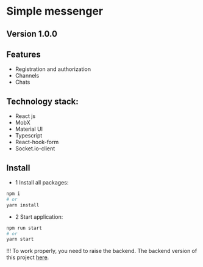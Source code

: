# Simple messenger

## Version 1.0.0

## Features

- Registration and authorization
- Channels
- Chats


## Technology stack:

- React js
- MobX
- Material UI
- Typescript
- React-hook-form
- Socket.io-client

## Install

- 1 Install all packages:

```bash
npm i
# or
yarn install
```

- 2 Start application:

```bash
npm run start
# or
yarn start
```

!!! To work properly, you need to raise the backend.
The backend version of this project [here](https://github.com/pavel-developer2001/simple-messenger-frontend).
